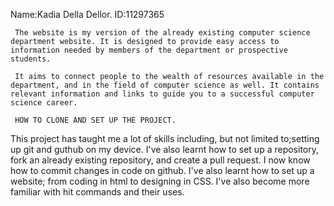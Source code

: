 Name:Kadia Della Dellor.
ID:11297365

     The website is my version of the already existing computer science department website. It is designed to provide easy access to information needed by members of the department or prospective students. 

     It aims to connect people to the wealth of resources available in the department, and in the field of computer science as well. It contains relevant information and links to guide you to a successful computer science career.

     HOW TO CLONE AND SET UP THE PROJECT.




This project has taught me a lot of skills including, but not limited to;setting up git and guthub on my device. I've also learnt how to set up a repository, fork an already existing repository, and create a pull request. I now know how to commit changes in code on github.
   I've also learnt how to set up a website; from coding in html to designing in CSS.
  I've also become more familiar with hit commands and their uses.
